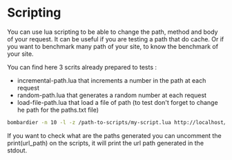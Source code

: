 # Scripting 

You can use lua scripting to be able to change the path, method and body of your request.
It can be useful if you are testing a path that do cache. Or if you want to benchmark many path of your site, to know the benchmark of your site.

You can find here 3 scrits already prepared to tests :

- incremental-path.lua that increments a number in the path at each request
- random-path.lua that generates a random number at each request 
- load-file-path.lua that load a file of path (to test don't forget to change he path for the paths.txt file)


```bash
bombardier -n 10 -l -z /path-to-scripts/my-script.lua http://localhost/
```

If you want to check what are the paths generated you can uncomment the print(url_path) on the scripts, it will print the url path generated in the stdout.

